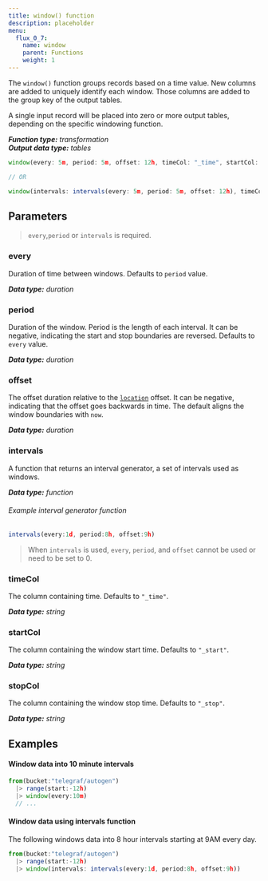 ```yaml
---
title: window() function
description: placeholder
menu:
  flux_0_7:
    name: window
    parent: Functions
    weight: 1
---
```


The `window()` function groups records based on a time value.
New columns are added to uniquely identify each window.
Those columns are added to the group key of the output tables.

A single input record will be placed into zero or more output tables, depending on the specific windowing function.

_**Function type:** transformation_  
_**Output data type:** tables_

```js
window(every: 5m, period: 5m, offset: 12h, timeCol: "_time", startCol: "_start", stopCol: "_stop")

// OR

window(intervals: intervals(every: 5m, period: 5m, offset: 12h), timeCol: "_time", startCol: "_start", stopCol: "_stop")
```

## Parameters

> `every`,`period` or `intervals` is required.

### every
Duration of time between windows.
Defaults to `period` value.

_**Data type:** duration_

### period
Duration of the window.
Period is the length of each interval.
It can be negative, indicating the start and stop boundaries are reversed.
Defaults to `every` value.

_**Data type:** duration_

### offset
The offset duration relative to the [`location`](#) offset.
It can be negative, indicating that the offset goes backwards in time.
The default aligns the window boundaries with `now`.

_**Data type:** duration_

### intervals
A function that returns an interval generator, a set of intervals used as windows.

_**Data type:** function_

###### Example interval generator function
```js
intervals(every:1d, period:8h, offset:9h)
```

> When `intervals` is used, `every`, `period`, and `offset` cannot be used or need to be set to 0.

### timeCol
The column containing time.
Defaults to `"_time"`.

_**Data type:** string_

### startCol
The column containing the window start time.
Defaults to `"_start"`.

_**Data type:** string_

### stopCol
The column containing the window stop time.
Defaults to `"_stop"`.

_**Data type:** string_

## Examples

#### Window data into 10 minute intervals
```js
from(bucket:"telegraf/autogen")
  |> range(start:-12h)
  |> window(every:10m)
  // ...
```

#### Window data using intervals function
The following windows data into 8 hour intervals starting at 9AM every day.
```js
from(bucket:"telegraf/autogen")
  |> range(start:-12h)
  |> window(intervals: intervals(every:1d, period:8h, offset:9h))
```
